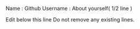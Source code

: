 Name : Github Username : About yourself( 1/2 line )

Edit below this line
Do not remove any existing lines.
